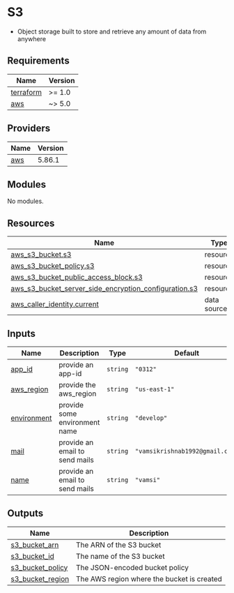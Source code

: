 # S3

* Object storage built to store and retrieve any amount of data from anywhere

<!-- BEGIN_TF_DOCS -->
## Requirements

| Name | Version |
|------|---------|
| <a name="requirement_terraform"></a> [terraform](#requirement\_terraform) | >= 1.0 |
| <a name="requirement_aws"></a> [aws](#requirement\_aws) | ~> 5.0 |

## Providers

| Name | Version |
|------|---------|
| <a name="provider_aws"></a> [aws](#provider\_aws) | 5.86.1 |

## Modules

No modules.

## Resources

| Name | Type |
|------|------|
| [aws_s3_bucket.s3](https://registry.terraform.io/providers/hashicorp/aws/latest/docs/resources/s3_bucket) | resource |
| [aws_s3_bucket_policy.s3](https://registry.terraform.io/providers/hashicorp/aws/latest/docs/resources/s3_bucket_policy) | resource |
| [aws_s3_bucket_public_access_block.s3](https://registry.terraform.io/providers/hashicorp/aws/latest/docs/resources/s3_bucket_public_access_block) | resource |
| [aws_s3_bucket_server_side_encryption_configuration.s3](https://registry.terraform.io/providers/hashicorp/aws/latest/docs/resources/s3_bucket_server_side_encryption_configuration) | resource |
| [aws_caller_identity.current](https://registry.terraform.io/providers/hashicorp/aws/latest/docs/data-sources/caller_identity) | data source |

## Inputs

| Name | Description | Type | Default | Required |
|------|-------------|------|---------|:--------:|
| <a name="input_app_id"></a> [app\_id](#input\_app\_id) | provide an app-id | `string` | `"0312"` | no |
| <a name="input_aws_region"></a> [aws\_region](#input\_aws\_region) | provide the aws\_region | `string` | `"us-east-1"` | no |
| <a name="input_environment"></a> [environment](#input\_environment) | provide some environment name | `string` | `"develop"` | no |
| <a name="input_mail"></a> [mail](#input\_mail) | provide an email to send mails | `string` | `"vamsikrishnab1992@gmail.com"` | no |
| <a name="input_name"></a> [name](#input\_name) | provide an email to send mails | `string` | `"vamsi"` | no |

## Outputs

| Name | Description |
|------|-------------|
| <a name="output_s3_bucket_arn"></a> [s3\_bucket\_arn](#output\_s3\_bucket\_arn) | The ARN of the S3 bucket |
| <a name="output_s3_bucket_id"></a> [s3\_bucket\_id](#output\_s3\_bucket\_id) | The name of the S3 bucket |
| <a name="output_s3_bucket_policy"></a> [s3\_bucket\_policy](#output\_s3\_bucket\_policy) | The JSON-encoded bucket policy |
| <a name="output_s3_bucket_region"></a> [s3\_bucket\_region](#output\_s3\_bucket\_region) | The AWS region where the bucket is created |
<!-- END_TF_DOCS -->
